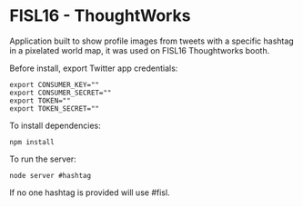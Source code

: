 # FISL16 - ThoughtWorks 

Application built to show profile images from tweets with a specific hashtag in a pixelated world map, it was used on FISL16 Thoughtworks booth.

Before install, export Twitter app credentials:
```
export CONSUMER_KEY=""
export CONSUMER_SECRET=""
export TOKEN=""
export TOKEN_SECRET=""
```

To install dependencies:
```
npm install
```

To run the server:
```
node server #hashtag
```
 If no one hashtag is provided will use #fisl.